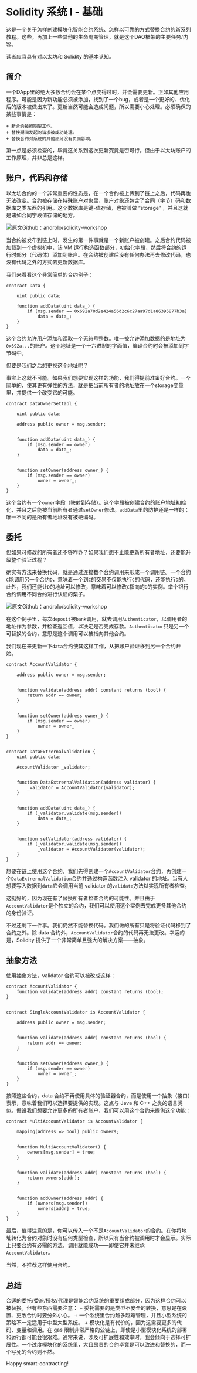# Solidity 系统 I - 基础

这是一个关于怎样创建模块化智能合约系统、怎样以可靠的方式替换合约的新系列教程。这些，再加上一些其他的生命周期管理，就是这个DAO框架的主要任务/内容。

读者应当具有对以太坊和 Solidity 的基本认知。

## 简介

一个DApp里的绝大多数合约会在某个点变得过时，并会需要更新。正如其他应用程序。可能是因为新功能必须被添加，找到了一个bug，或者是一个更好的、优化后的版本被做出来了。更新当然可能会造成问题，所以需要小心处理。必须确保的某些事情是：

    + 新合约按照期望工作。
    + 替换期间发起的请求被成功处理。
    + 替换合约对系统的其他部分没有负面影响。

第一点是必须检查的，毕竟这关系到这次更新究竟是否可行。但由于以太坊账户的工作原理，并非总是这样。

## 账户，代码和存储

以太坊合约的一个非常重要的性质是，在一个合约被上传到了链上之后，代码再也无法改变。合约被存储在特殊账户对象里，账户对象还包含了合同（字节）码和数据库之类东西的引用。这个数据库是键-值存储，也被叫做 “storage” ，并且这就是诸如合同字段值存储的地方。

![原文Github：androlo/solidity-workshop](https://github.com/androlo/solidity-workshop/blob/master/images/ext-vs-contract-account.png)

当合约被发布到链上时，发生的第一件事就是一个新账户被创建。之后合约代码被加载到一个虚拟机中，该 VM 运行构造函数部分，初始化字段，然后将合约的运行时部分（代码体）添加到账户。在合约被创建后没有任何办法再去修改代码，也没有代码之外的方式去更新数据库。

我们来看看这个非常简单的合约例子：

```Solidity
contract Data {

    uint public data;

    function addData(uint data_) {
        if (msg.sender == 0x692a70d2e424a56d2c6c27aa97d1a86395877b3a)
            data = data_;
    }
}
```

这个合约允许用户添加和读取一个无符号整数。唯一被允许添加数据的是地址为`0x692a...`的账户。这个地址是一个十六进制的字面值，编译合约时会被添加到字节码中。

但要是我们之后想更换这个地址呢？

事实上这就不可能。如果我们想要实现这样的功能，我们得提前准备好合约。一个简单的、使其更有弹性的方法，就是把当前所有者的地址放在一个storage变量里，并提供一个改变它的可能。

```Solidity
contract DataOwnerSettabl {

    uint public data;

    address public owner = msg.sender;


    function addData(uint data_) {
        if (msg.sender == owner)
            data = data_;
    }


    function setOwner(address owner_) {
        if (msg.sender == owner)
            owner = owner_;
    }
}
```

这个合约有一个`owner`字段（映射到存储）。这个字段被创建合约的账户地址初始化，并且之后能被当前所有者通过`setOwner`修改。`addData`里的防护还是一样的；唯一不同的是所有者地址没有被硬编码。

## 委托

但如果可修改的所有者还不够咋办？如果我们想不止能更新所有者地址，还要能升级整个验证过程？

确实有方法来替换代码，就是通过连接数个合约调用来形成一个调用链。一个合约`C`能调用另一个合约`D`，意味着一个到`C`的交易不仅能执行`C`的代码，还能执行`D`的。此外，我们还能让`D`的地址可以修改，意味着可以修改`C`指向的`D`的实例。举个银行合约调用不同合约进行认证的栗子。

![原文Github：androlo/solidity-workshop](https://raw.githubusercontent.com/androlo/solidity-workshop/master/images/bank-auth-sequence.png)

在这个例子里，每次`deposit`被`bank`调用，就去调用`Authenticator`，以调用者的地址作为参数，并检查返回值，以决定是否完成存款。`Authenticator`只是另一个可替换的合约，意思是这个调用可以被指向其他合约。

我们现在来更新一下`data`合约使其这样工作，从把账户验证移到另一个合约开始。

```Solidity
contract AccountValidator {

    address public owner = msg.sender;


    function validate(address addr) constant returns (bool) {
        return addr == owner;
    }


    function setOwner(address owner_) {
        if (msg.sender == owner)
            owner = owner_
    }
}


contract DataExtrernalValidation {
    uint public data;

    AccountValidator _validator;


    function DataExtrernalValidation(address validator) {
        _validator = AccountValidator(validator);
    }


    function addData(uint data_) {
        if (_validator.validate(msg.sender))
            data = data_;
    }


    function setValidator(address validator) {
        if (_validator.validate(msg.sender))
            _validator = AccountValidator(validator);
    }
}
```

想要在链上使用这个合约，我们先得创建一个`AccountValidator`合约，再创建一个`DataExtrernalValidation`合约并通过构造函数注入 validator 的地址。当有人想要写入数据到`data`它会调用当前 validator 的`validate`方法以实现所有者检查。

这挺好的，因为现在有了替换所有者检查合约的可能性。并且由于`AccountValidator`是个独立的合约，我们可以使用这个实例去完成更多其他合约的身份验证。

不过还剩下一件事。我们仍然不能替换代码。我们做的所有只是将验证代码移到了合约之外。除 data 合约外，`AccountValidator`合约的代码再无法更改。幸运的是，Solidity 提供了一个非常简单且强大的解决方案——抽象。

## 抽象方法

使用抽象方法，validator 合约可以被改成这样：

```Solidity
contract AccountValidator {
    function validate(address addr) constant returns (bool);
}


contract SingleAccountValidator is AccountValidator {

    address public owner = msg.sender;


    function validate(address addr) constant returns (bool) {
        return addr == owner;
    }


    function setOwner(address owner_) {
        if (msg.sender == owner)
            owner = owner_;
    }
}
```

按照这些合约，data 合约不再使用具体的验证器合约，而是使用一个抽象（接口）表示，意味着我们可以选择要提供的实现。这点与 Java 和 C++ 之类的语言类似。假设我们想要允许更多的所有者账户，我们可以用这个合约来提供这个功能：

```Solidity
contract MultiAccountValidator is AccountValidator {

    mapping(address => bool) public owners;


    function MultiAccountValidator() {
        owners[msg.sender] = true;
    }


    function validate(address addr) constant returns (bool) {
        return owners[addr];
    }


    function addOwner(address addr) {
        if (owners[msg.sender])
            owners[addr] = true;
    }
}
```

最后，值得注意的是，你可以传入一个不是`AccountValidator`的合约。在你将地址转化为合约对象时没有任何类型检查，所以只有当合约被调用时才会显示。实际上只要合约有必需的方法，调用就能成功——即使它并未继承`AccountValidator`。

当然，不推荐这样使用合约。

## 总结

合适的委托/委派/授权/代理是智能合约系统的重要组成部分，因为这样合约可以被替换。但有些东西需要注意：
    + 委托需要的是类型不安全的转换，意思是在设置、更改合约时要分外小心。
    + 一个系统里合约越多越难管理，并且小型系统的策略不一定适用于中型大型系统。
    + 模块化是有代价的，因为这需要更多的代码、变量和调用。在 gas 限制非常严格的公链上，即使是小型模块化系统的部署和运行都可能会很艰难。通常来说，涉及可扩展性和效率时，我会倾向于选择可扩展性。一个过度模块化的系统里，大且昂贵的合约毕竟是可以改进和替换的，而一个写死的合约则不然。

Happy smart-contracting!
